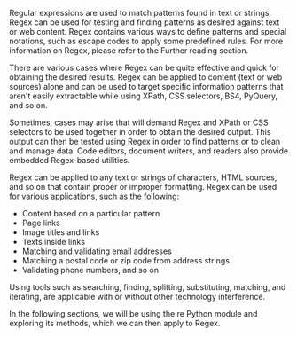 Regular expressions are used to match patterns found in text or strings. Regex can be used for testing and finding patterns as desired against text or web content. Regex contains various ways to define patterns and special notations, such as escape codes to apply some predefined rules. For more information on Regex, please refer to the Further reading section.

There are various cases where Regex can be quite effective and quick for obtaining the desired results. Regex can be applied to content (text or web sources) alone and can be used to target specific information patterns that aren't easily extractable while using XPath, CSS selectors, BS4, PyQuery, and so on.

Sometimes, cases may arise that will demand Regex and XPath or CSS selectors to be used together in order to obtain the desired output. This output can then be tested using Regex in order to find patterns or to clean and manage data. Code editors, document writers, and readers also provide embedded Regex-based utilities.

Regex can be applied to any text or strings of characters, HTML sources, and so on that contain proper or improper formatting. Regex can be used for various applications, such as the following:

- Content based on a particular pattern
- Page links
- Image titles and links
- Texts inside links
- Matching and validating email addresses
- Matching a postal code or zip code from address strings
- Validating phone numbers, and so on

Using tools such as searching, finding, splitting, substituting, matching, and iterating, are applicable with or without other technology interference.  

In the following sections, we will be using the re Python module and exploring its methods, which we can then apply to Regex.